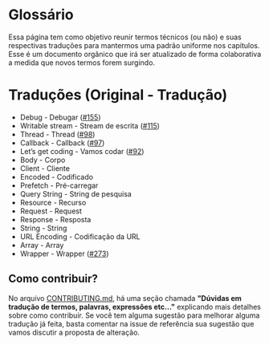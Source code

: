# Glossário
Essa página tem como objetivo reunir termos técnicos (ou não) e suas respectivas traduções para mantermos uma padrão uniforme nos capítulos.  Esse é um documento orgânico que irá ser atualizado de forma colaborativa a medida que novos termos forem surgindo.

# Traduções (Original - Tradução)

* Debug - Debugar ([#155](https://github.com/braziljs/eloquente-javascript/issues/155))
* Writable stream - Stream de escrita ([#115](https://github.com/braziljs/eloquente-javascript/issues/115))
* Thread - Thread ([#98](https://github.com/braziljs/eloquente-javascript/issues/98))
* Callback - Callback ([#97](https://github.com/braziljs/eloquente-javascript/issues/97))
* Let’s get coding - Vamos codar ([#92](https://github.com/braziljs/eloquente-javascript/issues/92))
* Body - Corpo 
* Client - Cliente
* Encoded - Codificado
* Prefetch - Pré-carregar
* Query String - String de pesquisa
* Resource - Recurso
* Request - Request
* Response - Resposta
* String - String
* URL Encoding - Codificação da URL
* Array - Array
* Wrapper - Wrapper ([#273](https://github.com/braziljs/eloquente-javascript/issues/273))

## Como contribuir?
No arquivo [CONTRIBUTING.md](https://github.com/braziljs/eloquente-javascript/blob/master/CONTRIBUTING.md), há uma seção chamada **"Dúvidas em tradução de termos, palavras, expressões etc..."** explicando mais detalhes sobre como contribuir. Se você tem alguma sugestão para melhorar alguma tradução já feita, basta comentar na issue de referência sua sugestão que vamos discutir a proposta de alteração.
